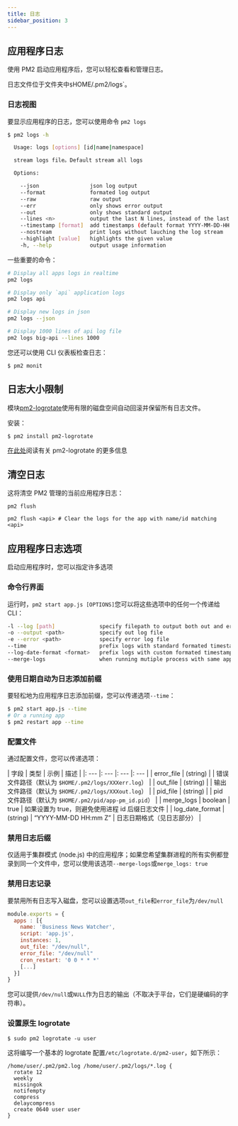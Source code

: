 ```yaml
---
title: 日志
sidebar_position: 3
---
```


## 应用程序日志

使用 PM2 启动应用程序后，您可以轻松查看和管理日志。

日志文件位于文件夹中`$`HOME/.pm2/logs`。

### 日志视图

要显示应用程序的日志，您可以使用命令 `pm2 logs`

```bash
$ pm2 logs -h

  Usage: logs [options] [id|name|namespace]

  stream logs file。Default stream all logs

  Options:

    --json                json log output
    --format              formated log output
    --raw                 raw output
    --err                 only shows error output
    --out                 only shows standard output
    --lines <n>           output the last N lines, instead of the last 15 by default
    --timestamp [format]  add timestamps (default format YYYY-MM-DD-HH:mm:ss)
    --nostream            print logs without lauching the log stream
    --highlight [value]   highlights the given value
    -h, --help            output usage information
```

一些重要的命令：

```bash
# Display all apps logs in realtime
pm2 logs

# Display only `api` application logs
pm2 logs api

# Display new logs in json
pm2 logs --json

# Display 1000 lines of api log file
pm2 logs big-api --lines 1000
```

您还可以使用 CLI 仪表板检查日志：

```
$ pm2 monit
```

## 日志大小限制

模块[pm2-logrotate](https://github.com/keymetrics/pm2-logrotate)使用有限的磁盘空间自动回滚并保留所有日志文件。

安装：

```
$ pm2 install pm2-logrotate
```

[在此处](https://github.com/pm2-hive/pm2-logrotate#configure)阅读有关 pm2-logrotate 的更多信息

## 清空日志

这将清空 PM2 管理的当前应用程序日志：

```
pm2 flush

pm2 flush <api> # Clear the logs for the app with name/id matching <api>
```

## 应用程序日志选项

启动应用程序时，您可以指定许多选项

### 命令行界面

运行时，`pm2 start app.js [OPTIONS]`您可以将这些选项中的任何一个传递给 CLI：

```bash
-l --log [path]              specify filepath to output both out and error logs
-o --output <path>           specify out log file
-e --error <path>            specify error log file
--time                       prefix logs with standard formated timestamp
--log-date-format <format>   prefix logs with custom formated timestamp
--merge-logs                 when running mutiple process with same app name, do not split file by id
```

### 使用日期自动为日志添加前缀

要轻松地为应用程序日志添加前缀，您可以传递选项`--time`：

```bash
$ pm2 start app.js --time
# Or a running app
$ pm2 restart app --time
```

### 配置文件

通过配置文件，您可以传递选项：

| 字段 | 类型 | 示例 | 描述 |
|: --- |: --- |: --- |: --- |
| error_file | (string) |  | 错误文件路径（默认为 `$HOME/.pm2/logs/XXXerr.log`） |
| out_file | (string) |  | 输出文件路径（默认为 `$HOME/.pm2/logs/XXXout.log`） |
| pid_file | (string) |  | pid 文件路径（默认为 `$HOME/.pm2/pid/app-pm_id.pid`） |
| merge_logs | boolean | true | 如果设置为 true，则避免使用进程 id 后缀日志文件 |
| log_date_format | (string) | “YYYY-MM-DD HH:mm Z” | 日志日期格式（见日志部分） |

### 禁用日志后缀

仅适用于集群模式 (node.js) 中的应用程序；如果您希望集群进程的所有实例都登录到同一个文件中，您可以使用该选项`--merge-logs`或`merge_logs: true`

### 禁用日志记录

要禁用所有日志写入磁盘，您可以设置选项`out_file`和`error_file`为`/dev/null`

```js
module.exports = {
  apps : [{
    name: 'Business News Watcher',
    script: 'app.js',
    instances: 1,
    out_file: "/dev/null",
    error_file: "/dev/null"
    cron_restart: '0 0 * * *'
    [...]
  }]
}
```

您可以提供`/dev/null`或`NULL`作为日志的输出（不取决于平台，它们是硬编码的字符串）。

### 设置原生 logrotate

```
$ sudo pm2 logrotate -u user
```

这将编写一个基本的 logrotate 配置`/etc/logrotate.d/pm2-user`，如下所示：

```
/home/user/.pm2/pm2.log /home/user/.pm2/logs/*.log {
  rotate 12
  weekly
  missingok
  notifempty
  compress
  delaycompress
  create 0640 user user
}
```